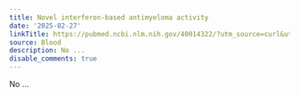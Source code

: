 ```yaml
---
title: Novel interferon-based antimyeloma activity
date: '2025-02-27'
linkTitle: https://pubmed.ncbi.nlm.nih.gov/40014322/?utm_source=curl&utm_medium=rss&utm_campaign=journals&utm_content=7603509&fc=None&ff=20250227170931&v=2.18.0.post9+e462414
source: Blood
description: No ...
disable_comments: true
---
```

No ...
